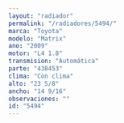 ```yaml
---
layout: "radiador"
permalink: "/radiadores/5494/"
marca: "Toyota"
modelo: "Matrix"
ano: "2009"
motor: "L4 1.8"
transmision: "Automática"
parte: "438453"
clima: "Con clima"
alto: "23 5/8"
ancho: "14 9/16"
observaciones: ""
id: "5494"
---
```


